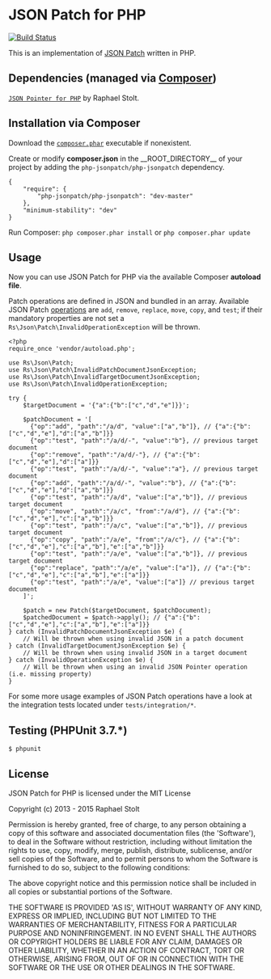 # JSON Patch for PHP

[![Build Status](https://secure.travis-ci.org/raphaelstolt/php-jsonpatch.png)](http://travis-ci.org/raphaelstolt/php-jsonpatch)

This is an implementation of [JSON Patch](http://tools.ietf.org/html/rfc6902) written in PHP.

## Dependencies (managed via [Composer](http://packagist.org/about-composer))

[`JSON Pointer for PHP`](https://github.com/raphaelstolt/php-jsonpointer) by Raphael Stolt.

## Installation via Composer

Download the [`composer.phar`](http://getcomposer.org/composer.phar) executable if nonexistent.

Create or modify **composer.json** in the \_\_ROOT_DIRECTORY__ of your project by adding the `php-jsonpatch/php-jsonpatch` dependency.

    {
        "require": {
            "php-jsonpatch/php-jsonpatch": "dev-master"
        },
        "minimum-stability": "dev"
    }

Run Composer: `php composer.phar install` or `php composer.phar update`

## Usage

Now you can use JSON Patch for PHP via the available Composer **autoload file**.

Patch operations are defined in JSON and bundled in an array. Available JSON Patch 
[operations](http://tools.ietf.org/html/rfc6902#section-4) are `add`, `remove`, `replace`, `move`, `copy`,
and `test`; if their mandatory properties are not set a `Rs\Json\Patch\InvalidOperationException` will be
thrown.

    <?php
    require_once 'vendor/autoload.php';

    use Rs\Json\Patch;
    use Rs\Json\Patch\InvalidPatchDocumentJsonException;
    use Rs\Json\Patch\InvalidTargetDocumentJsonException;
    use Rs\Json\Patch\InvalidOperationException;

    try {
        $targetDocument = '{"a":{"b":["c","d","e"]}}';

        $patchDocument = '[
          {"op":"add", "path":"/a/d", "value":["a","b"]}, // {"a":{"b":["c","d","e"],"d":["a","b"]}}
          {"op":"test", "path":"/a/d/-", "value":"b"}, // previous target document
          {"op":"remove", "path":"/a/d/-"}, // {"a":{"b":["c","d","e"],"d":["a"]}}
          {"op":"test", "path":"/a/d/-", "value":"a"}, // previous target document
          {"op":"add", "path":"/a/d/-", "value":"b"}, // {"a":{"b":["c","d","e"],"d":["a","b"]}}
          {"op":"test", "path":"/a/d", "value":["a","b"]}, // previous target document
          {"op":"move", "path":"/a/c", "from":"/a/d"}, // {"a":{"b":["c","d","e"],"c":["a","b"]}}
          {"op":"test", "path":"/a/c", "value":["a","b"]}, // previous target document
          {"op":"copy", "path":"/a/e", "from":"/a/c"}, // {"a":{"b":["c","d","e"],"c":["a","b"],"e":["a","b"]}}
          {"op":"test", "path":"/a/e", "value":["a","b"]}, // previous target document
          {"op":"replace", "path":"/a/e", "value":["a"]}, // {"a":{"b":["c","d","e"],"c":["a","b"],"e":["a"]}}
          {"op":"test", "path":"/a/e", "value":["a"]} // previous target document
        ]';

        $patch = new Patch($targetDocument, $patchDocument);
        $patchedDocument = $patch->apply(); // {"a":{"b":["c","d","e"],"c":["a","b"],"e":["a"]}}
    } catch (InvalidPatchDocumentJsonException $e) {
        // Will be thrown when using invalid JSON in a patch document
    } catch (InvalidTargetDocumentJsonException $e) {
        // Will be thrown when using invalid JSON in a target document
    } catch (InvalidOperationException $e) {
        // Will be thrown when using an invalid JSON Pointer operation (i.e. missing property)
    }

For some more usage examples of JSON Patch operations have a look at the
integration tests located under `tests/integration/*`.

## Testing (PHPUnit 3.7.*)

    $ phpunit

## License

JSON Patch for PHP is licensed under the MIT License

Copyright (c) 2013 - 2015 Raphael Stolt

Permission is hereby granted, free of charge, to any person obtaining
a copy of this software and associated documentation files (the
'Software'), to deal in the Software without restriction, including
without limitation the rights to use, copy, modify, merge, publish,
distribute, sublicense, and/or sell copies of the Software, and to
permit persons to whom the Software is furnished to do so, subject to
the following conditions:

The above copyright notice and this permission notice shall be
included in all copies or substantial portions of the Software.

THE SOFTWARE IS PROVIDED 'AS IS', WITHOUT WARRANTY OF ANY KIND,
EXPRESS OR IMPLIED, INCLUDING BUT NOT LIMITED TO THE WARRANTIES OF
MERCHANTABILITY, FITNESS FOR A PARTICULAR PURPOSE AND NONINFRINGEMENT.
IN NO EVENT SHALL THE AUTHORS OR COPYRIGHT HOLDERS BE LIABLE FOR ANY
CLAIM, DAMAGES OR OTHER LIABILITY, WHETHER IN AN ACTION OF CONTRACT,
TORT OR OTHERWISE, ARISING FROM, OUT OF OR IN CONNECTION WITH THE
SOFTWARE OR THE USE OR OTHER DEALINGS IN THE SOFTWARE.